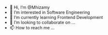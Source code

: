 - 👋 Hi, I’m @Mhizamy
- 👀 I’m interested in Software Engineering
- 🌱 I’m currently learning Frontend Development
- 💞️ I’m looking to collaborate on ...
- 📫 How to reach me ...

<!---
Mhizamy/Mhizamy is a ✨ special ✨ repository because its `README.md` (this file) appears on your GitHub profile.
You can click the Preview link to take a look at your changes.
--->
